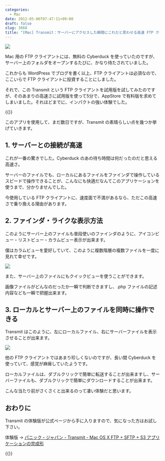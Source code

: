 ```yaml
---
categories:
  - Mac
date: 2012-05-06T07:47:11+09:00
draft: false
slug: 3668
title: "[Mac] Transmit：サーバーにアクセスした瞬間にこれだと思わせる高速 FTP クライアント"
---
```


![](/images/2012/05/3668_1.png)

Mac 用の FTP クライアントには、無料の Cyberduck を使っていたのですが、サーバー上のフォルダをオープンするたびに、かなり待たされていました。

これからも WordPress でブログを書く以上、FTP クライアントは必須なので、ここいらで FTP クライアントに投資することにしました。

それで、この Transmit という FTP クライアントを試用版を試してみたのですが、そのあまりの高速さに試用版を使って5分で、AppStore で有料版を求めてしまいました。それほどまでに、インパクトの強い体験でした。

{{<app id="403388562" title="Transmit 4.1.7（￥2,950）" src="http://a1.mzstatic.com/us/r1000/074/Purple/b9/cd/c2/mzi.vteyyuph.100x100-75.png">}}

このアプリを使用して、まだ数日ですが、Transmit の素晴らしい点を幾つか挙げていきます。

## 1. サーバーとの接続が高速

これが一番の驚きでした。Cyberduck のあの待ち時間は何だったのだと思える高速さ。

サーバーのファイルでも、ローカルにあるファイルをファインダで操作しているスピードで操作できることが、こんなにも快適だなんてこのアプリケーションを使うまで、分かりませんでした。

今使用している FTP クライアントに、速度面で不満があるなら、ただこの高速さで乗り換える理由があります。

## 2. ファインダ・ライクな表示方法

このようにサーバー上のファイルも普段使いのファインダのように、アイコンビュー・リストビュー・カラムビュー表示が出来ます。

僕はカラムビューを愛好していて、このように複数階層の複数ファイルを一度に見れて幸せです。

![](/images/2012/05/3668_2.png)

また、サーバー上のファイルにもクイックビューを使うことができます。

画像ファイルがどんなのだったか一瞬で判断できますし、.php ファイルの記述内容なども一瞬で把握出来ます。

## 3. ローカルとサーバー上のファイルを同時に操作できる

Transmit はこのように、左にローカルファイル、右にサーバーファイルを表示させることが出来ます。

![](/images/2012/05/3668_3.png)

他の FTP クライアントではあまり珍しくないのですが、長い間 Cyberduck を使っていて、感覚が麻痺していたようです。

ローカルファイルは、ダブルクリックで簡単に転送することが出来ますし、サーバーファイルも、ダブルクリックで簡単にダウンロードすることが出来ます。

こんな当たり前がさくさくと出来るのって凄い体験だと思います。

## おわりに

Transmit の体験版が公式ページから手に入りますので、気になった方はお試し下さい。	

体験版 → [パニック・ジャパン - Transmit - Mac OS X FTP + SFTP + S3 アプリケーションの完成形](http://panic.com/jp/transmit/)

{{<app id="403388562" title="Transmit 4.1.7（￥2,950）" src="http://a1.mzstatic.com/us/r1000/074/Purple/b9/cd/c2/mzi.vteyyuph.100x100-75.png">}}

